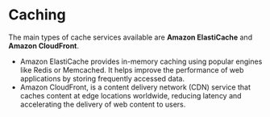 # Caching

The main types of cache services available are **Amazon ElastiCache** and **Amazon CloudFront**.&#x20;

* Amazon ElastiCache provides in-memory caching using popular engines like Redis or Memcached. It helps improve the performance of web applications by storing frequently accessed data.
* Amazon CloudFront, is a content delivery network (CDN) service that caches content at edge locations worldwide, reducing latency and accelerating the delivery of web content to users.
